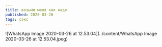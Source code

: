 ```yaml
---
title: возьми меня как надо
published: 2020-03-26
tags: сэкс
---
```


![WhatsApp Image 2020-03-26 at 12.53.04](../content/WhatsApp Image 2020-03-26 at 12.53.04.jpeg)
